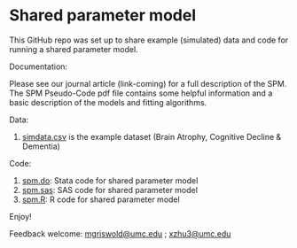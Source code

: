 # Shared parameter model

This GitHub repo was set up to share example (simulated) data and code for running a shared parameter model.

Documentation:

Please see our journal article (link-coming) for a full description of the SPM.
The SPM Pseudo-Code pdf file contains some helpful information and a basic description of the models and fitting algorithms.

Data: 

1. [simdata.csv][] is the example dataset (Brain Atrophy, Cognitive Decline & Dementia)

Code: 
1. [spm.do][]:    Stata code for shared parameter model
2. [spm.sas][]:   SAS code for shared parameter model
3. [spm.R][]:     R code for shared parameter model
 
Enjoy!

Feedback welcome:
mgriswold@umc.edu ;
xzhu3@umc.edu

<!--external links -->
[simdata.csv]:https://github.com/MichaelGriswold/SPM/blob/master/simdata.csv
[spm.do]:https://github.com/MichaelGriswold/SPM/blob/master/spm.do
[spm.sas]:https://github.com/MichaelGriswold/SPM/blob/master/spm.sas
[spm.R]:https://github.com/MichaelGriswold/SPM/blob/master/spm.R
